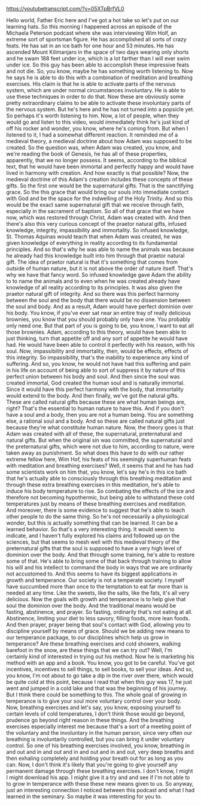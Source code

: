 https://youtubetranscript.com/?v=05XTpBrfVL0

 Hello world, Father Eric here and I've got a hot take so let's put on our learning hats. So this morning I happened across an episode of the Michaela Peterson podcast where she was interviewing Wim Holf, an extreme sort of sportsman figure. He has accomplished all sorts of crazy feats. He has sat in an ice bath for one hour and 53 minutes. He has ascended Mount Kilimanjaro in the space of two days wearing only shorts and he swam 188 feet under ice, which is a lot farther than I will ever swim under ice. So this guy has been able to accomplish these impressive feats and not die. So, you know, maybe he has something worth listening to. Now he says he is able to do this with a combination of meditation and breathing exercises. His claim is that he is able to activate parts of the nervous system, which are under normal circumstances involuntary. He is able to use these techniques in order to do that. Now these are obviously some pretty extraordinary claims to be able to activate these involuntary parts of the nervous system. But he's here and he has not turned into a popsicle yet. So perhaps it's worth listening to him. Now, a lot of people, when they would go and listen to this video, would immediately think he's just kind of off his rocker and wonder, you know, where he's coming from. But when I listened to it, I had a somewhat different reaction. It reminded me of a medieval theory, a medieval doctrine about how Adam was supposed to be created. So the question was, when Adam was created, you know, and we're reading the book of Genesis, he has all of these properties, apparently, that we no longer possess. It seems, according to the biblical text, that he would have been immortal and perfectly happy and would have lived in harmony with creation. And how exactly is that possible? Now, the medieval doctrine of this Adam's creation includes these concepts of these gifts. So the first one would be the supernatural gifts. That is the sanctifying grace. So the this grace that would bring our souls into immediate contact with God and be the space for the indwelling of the Holy Trinity. And so this would be the exact same supernatural gift that we receive through faith, especially in the sacrament of baptism. So all of that grace that we have now, which was restored through Christ, Adam was created with. And then there's also this very curious concept of the praetor natural gifts, infused knowledge, integrity, impassibility and immortality. So infused knowledge, St. Thomas Aquinas would teach that when Adam was created, he was given knowledge of everything in reality according to its fundamental principles. And so that's why he was able to name the animals was because he already had this knowledge built into him through that praetor natural gift. The idea of praetor natural is that it's something that comes from outside of human nature, but it is not above the order of nature itself. That's why we have that fancy word. So infused knowledge gave Adam the ability to to name the animals and to even when he was created already have knowledge of all reality according to its principles. It was also given the praetor natural gift of integrity. And so there was this perfect harmony between the soul and the body that there would be no dissension between the soul and body. And as a result, Adam would have perfect dominion over his body. You know, if you've ever sat near an entire tray of really delicious brownies, you know that you should probably only have one. You probably only need one. But that part of you is going to be, you know, I want to eat all those brownies. Adam, according to this theory, would have been able to just thinking, turn that appetite off and any sort of appetite he would have had. He would have been able to control it perfectly with his reason, with his soul. Now, impassibility and immortality, then, would be effects, effects of this integrity. So impassibility, that's the inability to experience any kind of suffering. And so, you know, he would not have had this suffering and pain in his life on account of being able to sort of suppress it by nature of this perfect union between his body and soul. And then since the soul was created immortal, God created the human soul and is naturally immortal. Since it would have this perfect harmony with the body, that immortality would extend to the body. And then finally, we've got the natural gifts. These are called natural gifts because these are what human beings are, right? That's the essential to human nature to have this. And if you don't have a soul and a body, then you are not a human being. You are something else, a rational soul and a body. And so these are called natural gifts just because they're what constitute human nature. Now, the theory goes is that Adam was created with all of these, the supernatural, preternatural and natural gifts. But when the original sin was committed, the supernatural and the preternatural gifts, which were not due to him, according to nature, were taken away as punishment. So what does this have to do with our rather extreme fellow here, Wim Hof, his feats of his seemingly superhuman feats with meditation and breathing exercises? Well, it seems that and he has had some scientists work on him that, you know, let's say he's in this ice bath that he's actually able to consciously through this breathing meditation and through these extra breathing exercises in this meditation, he's able to induce his body temperature to rise. So combating the effects of the ice and therefore not becoming hypothermic, but being able to withstand these cold temperatures just by means of these breathing exercises and meditation. And moreover, there is some evidence to suggest that he's able to teach other people to do the same thing. So he's not necessarily a physiological wonder, but this is actually something that can be learned. It can be a learned behavior. So that's a very interesting thing. It would seem to indicate, and I haven't fully explored his claims and followed up on the sciences, but that seems to mesh well with this medieval theory of the preternatural gifts that the soul is supposed to have a very high level of dominion over the body. And that through some training, he's able to restore some of that. He's able to bring some of that back through training to allow his will and his intellect to command the body in ways that we are ordinarily not accustomed to. And this seems to have its biggest applications in growth and temperance. Our society is not a temperate society. I myself have succumbed more than once to the temptation to eat far more than is needed at any time. Like the sweets, like the salts, like the fats, it's all very delicious. Now the goals with growth and temperance is to help give that soul the dominion over the body. And the traditional means would be fasting, abstinence, and prayer. So fasting, ordinarily that's not eating at all. Abstinence, limiting your diet to less savory, filling foods, more lean foods. And then prayer, prayer being that soul's contact with God, allowing you to discipline yourself by means of grace. Should we be adding new means to our temperance package, to our disciplines which help us grow in temperance? Are these breathing exercises and cold showers, walking barefoot in the snow, are these things that we can try out? Well, I'm certainly kind of interested in trying out his method. Now he is marketing his method with an app and a book. You know, you got to be careful. You've got incentives, incentives to sell things, to sell books, to sell your ideas. And so, you know, I'm not about to go take a dip in the river over there, which would be quite cold at this point, because I read that when this guy was 17, he just went and jumped in a cold lake and that was the beginning of his journey. But I think there could be something to this. The whole goal of growing in temperance is to give your soul more voluntary control over your body. Now, breathing exercises and let's say, you know, exposing yourself to certain levels of cold temperatures, I don't think those would go beyond, prudence go beyond right reason in these things. And the breathing exercises especially interest me because that's a sort of a meeting point of the voluntary and the involuntary in the human person, since very often our breathing is involuntarily controlled, but you can bring it under voluntary control. So one of his breathing exercises involved, you know, breathing in and out and in and out and in and out and in and out, very deep breaths and then exhaling completely and holding your breath out for as long as you can. Now, I don't think it's likely that you're going to give yourself any permanent damage through these breathing exercises. I don't know, I might I might download his app. I might give it a try and and see if I'm not able to to grow in temperance with these these new means given to us. So anyway, just an interesting connection I noticed between this podcast and what I had learned in the seminary. So maybe it was interesting for you to.
